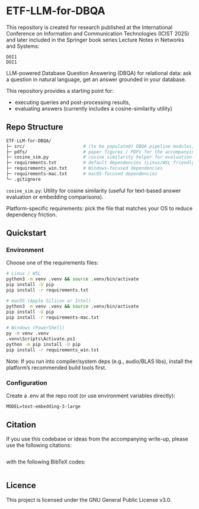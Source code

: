 # ETF-LLM-for-DBQA
This repository is created for research published at the International Conference on Information and Communication Technologies (ICIST 2025) and later included in the Springer book series Lecture Notes in Networks and Systems: 
```
DOI1
DOI1
```

LLM-powered Database Question Answering (DBQA) for relational data: ask a question in natural language, get an answer grounded in your database.

This repository provides a starting point for:
- executing queries and post-processing results,
- evaluating answers (currently includes a cosine-similarity utility)

## Repo Structure

```bash
ETF-LLM-for-DBQA/
├─ src/                      # (to be populated) DBQA pipeline modules, model wrappers, runners
├─ pdfs/                     # paper figures / PDFs for the accompanying write-up
├─ cosine_sim.py             # cosine similarity helper for evaluation
├─ requirements.txt          # default dependencies (Linux/WSL friendly)
├─ requirements_win.txt      # Windows-focused dependencies
├─ requirements-mac.txt      # macOS-focused dependencies
└─ .gitignore
```

```cosine_sim.py```: Utility for cosine similarity (useful for text-based answer evaluation or embedding comparisons).

Platform-specific requirements: pick the file that matches your OS to reduce dependency friction.

## Quickstart

### Environment

Choose one of the requirements files:
```bash
# Linux / WSL
python3 -m venv .venv && source .venv/bin/activate
pip install -U pip
pip install -r requirements.txt

# macOS (Apple Silicon or Intel)
python3 -m venv .venv && source .venv/bin/activate
pip install -U pip
pip install -r requirements-mac.txt

# Windows (PowerShell)
py -m venv .venv
.venv\Scripts\Activate.ps1
python -m pip install -U pip
pip install -r requirements_win.txt
```

Note: If you run into compiler/system deps (e.g., audio/BLAS libs), install the platform’s recommended build tools first.

### Configuration
Create a .env at the repo root (or use environment variables directly):
```
MODEL=text-embedding-3-large
```

## Citation 
If you use this codebase or ideas from the accompanying write-up, please use the following citations:
```

```
with the following BibTeX codes:
```

```

## Licence
This project is licensed under the GNU General Public License v3.0.
